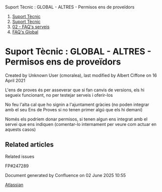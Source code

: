 Suport Tècnic : GLOBAL - ALTRES - Permisos ens de proveïdors  

1.  [Suport Tècnic](index.md)
2.  [Suport Tècnic](13893782.md)
3.  [02 - FAQ's serveis](26313393.md)
4.  [FAQ's Global](28705585.md)

Suport Tècnic : GLOBAL - ALTRES - Permisos ens de proveïdors
============================================================

Created by Unknown User (cmoralea), last modified by Albert Ciffone on 16 April 2021

L'ens de proves és per asseverar que si fan canvis de versions, els hi segueix funcionant, no per testejar serveis i oferir-los

  

No feu l'alta cal que ho signin a l'ajuntament gràcies (no poden integrar amb el seu Ens de Proves si no tenen primer algú que els hi demani)

Només els podríem donar permisos, si tenen algun ens integrat amb el servei que ens indiquen (comentar-lo internament per veure com actuar en aquests casos)

Related articles
----------------

  

Related issues

FP#247289

  

Document generated by Confluence on 02 June 2025 10:55

[Atlassian](http://www.atlassian.com/)